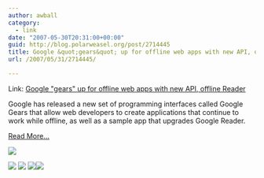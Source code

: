 ```yaml
---
author: awball
category:
  - link
date: "2007-05-30T20:31:00+00:00"
guid: http://blog.polarweasel.org/post/2714445
title: Google &quot;gears&quot; up for offline web apps with new API, offline Reader
url: /2007/05/31/2714445/

---
```

Link: [Google "gears" up for offline web apps with new API, offline Reader](http://feeds.arstechnica.com/~r/arstechnica/BAaf/~3/120937044/20070530-google-gears-up-for-offline-web-apps-with-new-api.html)

Google has released a new set of programming interfaces called Google Gears that allow web developers to create applications that continue to work while offline, as well as a sample app that upgrades Google Reader.

[Read More…](http://arstechnica.com/news.ars/post/20070530-google-gears-up-for-offline-web-apps-with-new-api.html)

[![](http://feeds.arstechnica.com/~a/arstechnica/BAaf?i=mMQKOs)](http://feeds.arstechnica.com/~a/arstechnica/BAaf?a=mMQKOs)

 [![](http://feeds.arstechnica.com/~f/arstechnica/BAaf?i=QzyIsx2U)](http://feeds.arstechnica.com/~f/arstechnica/BAaf?a=QzyIsx2U) [![](http://feeds.arstechnica.com/~f/arstechnica/BAaf?i=dCQrsZ1W)](http://feeds.arstechnica.com/~f/arstechnica/BAaf?a=dCQrsZ1W) [![](http://feeds.arstechnica.com/~f/arstechnica/BAaf?i=AiSXnzYW)](http://feeds.arstechnica.com/~f/arstechnica/BAaf?a=AiSXnzYW)![](http://feeds.arstechnica.com/~r/arstechnica/BAaf/~4/120937044)

